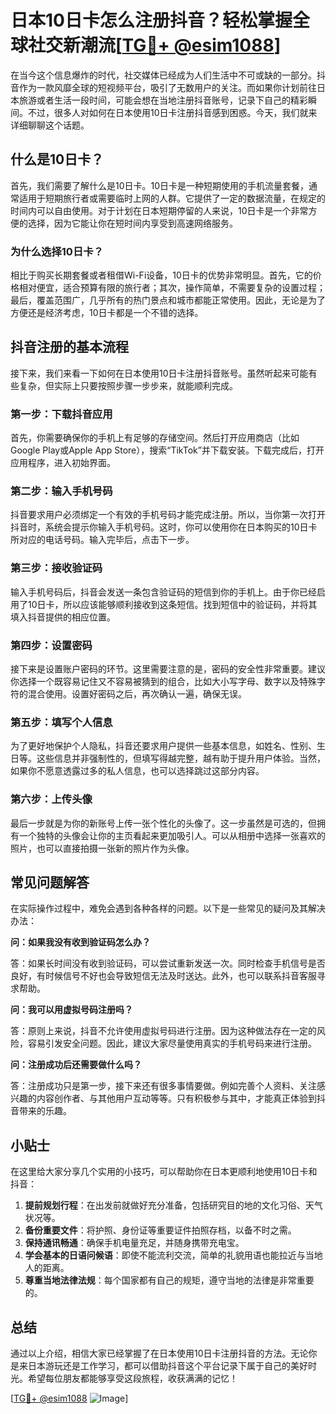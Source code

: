 # 日本10日卡怎么注册抖音？轻松掌握全球社交新潮流[[TG💪+ @esim1088](https://t.me/s/esim1088)]

在当今这个信息爆炸的时代，社交媒体已经成为人们生活中不可或缺的一部分。抖音作为一款风靡全球的短视频平台，吸引了无数用户的关注。而如果你计划前往日本旅游或者生活一段时间，可能会想在当地注册抖音账号，记录下自己的精彩瞬间。不过，很多人对如何在日本使用10日卡注册抖音感到困惑。今天，我们就来详细聊聊这个话题。

## 什么是10日卡？

首先，我们需要了解什么是10日卡。10日卡是一种短期使用的手机流量套餐，通常适用于短期旅行者或需要临时上网的人群。它提供了一定的数据流量，在规定的时间内可以自由使用。对于计划在日本短期停留的人来说，10日卡是一个非常方便的选择，因为它能让你在短时间内享受到高速网络服务。

### 为什么选择10日卡？

相比于购买长期套餐或者租借Wi-Fi设备，10日卡的优势非常明显。首先，它的价格相对便宜，适合预算有限的旅行者；其次，操作简单，不需要复杂的设置过程；最后，覆盖范围广，几乎所有的热门景点和城市都能正常使用。因此，无论是为了方便还是经济考虑，10日卡都是一个不错的选择。

## 抖音注册的基本流程

接下来，我们来看一下如何在日本使用10日卡注册抖音账号。虽然听起来可能有些复杂，但实际上只要按照步骤一步步来，就能顺利完成。

### 第一步：下载抖音应用

首先，你需要确保你的手机上有足够的存储空间。然后打开应用商店（比如Google Play或Apple App Store），搜索“TikTok”并下载安装。下载完成后，打开应用程序，进入初始界面。

### 第二步：输入手机号码

抖音要求用户必须绑定一个有效的手机号码才能完成注册。所以，当你第一次打开抖音时，系统会提示你输入手机号码。这时，你可以使用你在日本购买的10日卡所对应的电话号码。输入完毕后，点击下一步。

### 第三步：接收验证码

输入手机号码后，抖音会发送一条包含验证码的短信到你的手机上。由于你已经启用了10日卡，所以应该能够顺利接收到这条短信。找到短信中的验证码，并将其填入抖音提供的相应位置。

### 第四步：设置密码

接下来是设置账户密码的环节。这里需要注意的是，密码的安全性非常重要。建议你选择一个既容易记住又不容易被猜到的组合，比如大小写字母、数字以及特殊字符的混合使用。设置好密码之后，再次确认一遍，确保无误。

### 第五步：填写个人信息

为了更好地保护个人隐私，抖音还要求用户提供一些基本信息，如姓名、性别、生日等。这些信息并非强制性的，但填写得越完整，越有助于提升用户体验。当然，如果你不愿意透露过多的私人信息，也可以选择跳过这部分内容。

### 第六步：上传头像

最后一步就是为你的新账号上传一张个性化的头像了。这一步虽然是可选的，但拥有一个独特的头像会让你的主页看起来更加吸引人。可以从相册中选择一张喜欢的照片，也可以直接拍摄一张新的照片作为头像。

## 常见问题解答

在实际操作过程中，难免会遇到各种各样的问题。以下是一些常见的疑问及其解决办法：

**问：如果我没有收到验证码怎么办？**

答：如果长时间没有收到验证码，可以尝试重新发送一次。同时检查手机信号是否良好，有时候信号不好也会导致短信无法及时送达。此外，也可以联系抖音客服寻求帮助。

**问：我可以用虚拟号码注册吗？**

答：原则上来说，抖音不允许使用虚拟号码进行注册。因为这种做法存在一定的风险，容易引发安全问题。因此，建议大家尽量使用真实的手机号码来进行注册。

**问：注册成功后还需要做什么吗？**

答：注册成功只是第一步，接下来还有很多事情要做。例如完善个人资料、关注感兴趣的内容创作者、与其他用户互动等等。只有积极参与其中，才能真正体验到抖音带来的乐趣。

## 小贴士

在这里给大家分享几个实用的小技巧，可以帮助你在日本更顺利地使用10日卡和抖音：

1. **提前规划行程**：在出发前就做好充分准备，包括研究目的地的文化习俗、天气状况等。
2. **备份重要文件**：将护照、身份证等重要证件拍照存档，以备不时之需。
3. **保持通讯畅通**：确保手机电量充足，并随身携带充电宝。
4. **学会基本的日语问候语**：即使不能流利交流，简单的礼貌用语也能拉近与当地人的距离。
5. **尊重当地法律法规**：每个国家都有自己的规矩，遵守当地的法律是非常重要的。

## 总结

通过以上介绍，相信大家已经掌握了在日本使用10日卡注册抖音的方法。无论你是来日本游玩还是工作学习，都可以借助抖音这个平台记录下属于自己的美好时光。希望每位朋友都能够享受这段旅程，收获满满的记忆！

[[TG💪+ @esim1088](https://t.me/s/esim1088) ![Image](https://i.postimg.cc/4NQfJmqS/Snipaste-2025-05-13-00-14-12.png)]